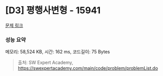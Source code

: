 # [D3] 평행사변형 - 15941 

[문제 링크](https://swexpertacademy.com/main/code/problem/problemDetail.do?contestProbId=AYVgOZEKOpcDFAQK) 

### 성능 요약

메모리: 58,524 KB, 시간: 162 ms, 코드길이: 75 Bytes



> 출처: SW Expert Academy, https://swexpertacademy.com/main/code/problem/problemList.do